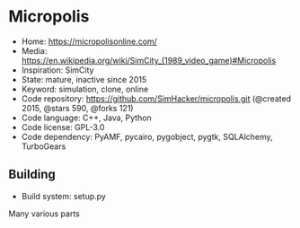 # Micropolis

- Home: https://micropolisonline.com/
- Media: https://en.wikipedia.org/wiki/SimCity_(1989_video_game)#Micropolis
- Inspiration: SimCity
- State: mature, inactive since 2015
- Keyword: simulation, clone, online
- Code repository: https://github.com/SimHacker/micropolis.git (@created 2015, @stars 590, @forks 121)
- Code language: C++, Java, Python
- Code license: GPL-3.0
- Code dependency: PyAMF, pycairo, pygobject, pygtk, SQLAlchemy, TurboGears

## Building

- Build system: setup.py

Many various parts
